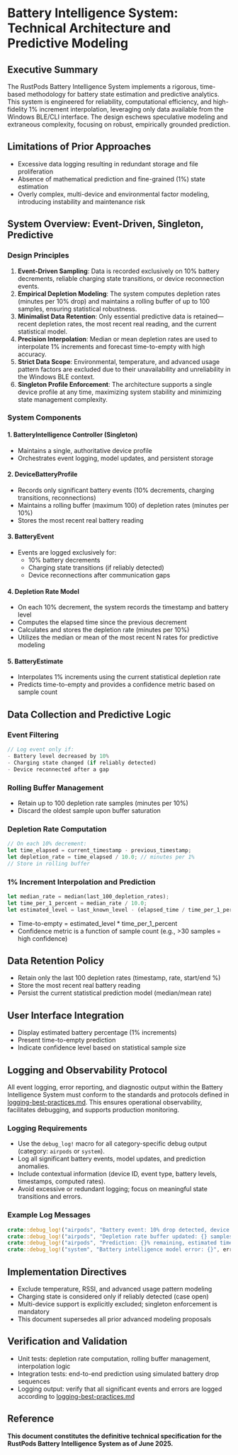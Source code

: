 # Battery Intelligence System: Technical Architecture and Predictive Modeling

## Executive Summary

The RustPods Battery Intelligence System implements a rigorous, time-based methodology for battery state estimation and predictive analytics. This system is engineered for reliability, computational efficiency, and high-fidelity 1% increment interpolation, leveraging only data available from the Windows BLE/CLI interface. The design eschews speculative modeling and extraneous complexity, focusing on robust, empirically grounded prediction.

## Limitations of Prior Approaches

- Excessive data logging resulting in redundant storage and file proliferation
- Absence of mathematical prediction and fine-grained (1%) state estimation
- Overly complex, multi-device and environmental factor modeling, introducing instability and maintenance risk

## System Overview: Event-Driven, Singleton, Predictive

### Design Principles
1. **Event-Driven Sampling**: Data is recorded exclusively on 10% battery decrements, reliable charging state transitions, or device reconnection events.
2. **Empirical Depletion Modeling**: The system computes depletion rates (minutes per 10% drop) and maintains a rolling buffer of up to 100 samples, ensuring statistical robustness.
3. **Minimalist Data Retention**: Only essential predictive data is retained—recent depletion rates, the most recent real reading, and the current statistical model.
4. **Precision Interpolation**: Median or mean depletion rates are used to interpolate 1% increments and forecast time-to-empty with high accuracy.
5. **Strict Data Scope**: Environmental, temperature, and advanced usage pattern factors are excluded due to their unavailability and unreliability in the Windows BLE context.
6. **Singleton Profile Enforcement**: The architecture supports a single device profile at any time, maximizing system stability and minimizing state management complexity.

### System Components

#### 1. BatteryIntelligence Controller (Singleton)
- Maintains a single, authoritative device profile
- Orchestrates event logging, model updates, and persistent storage

#### 2. DeviceBatteryProfile
- Records only significant battery events (10% decrements, charging transitions, reconnections)
- Maintains a rolling buffer (maximum 100) of depletion rates (minutes per 10%)
- Stores the most recent real battery reading

#### 3. BatteryEvent
- Events are logged exclusively for:
  - 10% battery decrements
  - Charging state transitions (if reliably detected)
  - Device reconnections after communication gaps

#### 4. Depletion Rate Model
- On each 10% decrement, the system records the timestamp and battery level
- Computes the elapsed time since the previous decrement
- Calculates and stores the depletion rate (minutes per 10%)
- Utilizes the median or mean of the most recent N rates for predictive modeling

#### 5. BatteryEstimate
- Interpolates 1% increments using the current statistical depletion rate
- Predicts time-to-empty and provides a confidence metric based on sample count

## Data Collection and Predictive Logic

### Event Filtering
```rust
// Log event only if:
- Battery level decreased by 10%
- Charging state changed (if reliably detected)
- Device reconnected after a gap
```

### Rolling Buffer Management
- Retain up to 100 depletion rate samples (minutes per 10%)
- Discard the oldest sample upon buffer saturation

### Depletion Rate Computation
```rust
// On each 10% decrement:
let time_elapsed = current_timestamp - previous_timestamp;
let depletion_rate = time_elapsed / 10.0; // minutes per 1%
// Store in rolling buffer
```

### 1% Increment Interpolation and Prediction
```rust
let median_rate = median(last_100_depletion_rates);
let time_per_1_percent = median_rate / 10.0;
let estimated_level = last_known_level - (elapsed_time / time_per_1_percent);
```
- Time-to-empty = estimated_level * time_per_1_percent
- Confidence metric is a function of sample count (e.g., >30 samples = high confidence)

## Data Retention Policy
- Retain only the last 100 depletion rates (timestamp, rate, start/end %)
- Store the most recent real battery reading
- Persist the current statistical prediction model (median/mean rate)

## User Interface Integration
- Display estimated battery percentage (1% increments)
- Present time-to-empty prediction
- Indicate confidence level based on statistical sample size

## Logging and Observability Protocol

All event logging, error reporting, and diagnostic output within the Battery Intelligence System must conform to the standards and protocols defined in [logging-best-practices.md](logging-best-practices.md). This ensures operational observability, facilitates debugging, and supports production monitoring.

### Logging Requirements
- Use the `debug_log!` macro for all category-specific debug output (category: `airpods` or `system`).
- Log all significant battery events, model updates, and prediction anomalies.
- Include contextual information (device ID, event type, battery levels, timestamps, computed rates).
- Avoid excessive or redundant logging; focus on meaningful state transitions and errors.

### Example Log Messages
```rust
crate::debug_log!("airpods", "Battery event: 10% drop detected, device: {}, from {}% to {}%, elapsed: {} min", device_id, prev_level, curr_level, elapsed_min);
crate::debug_log!("airpods", "Depletion rate buffer updated: {} samples, median rate: {:.2} min/10%", buffer_len, median_rate);
crate::debug_log!("airpods", "Prediction: {}% remaining, estimated time-to-empty: {} min, confidence: {}", est_level, time_to_empty, confidence);
crate::debug_log!("system", "Battery intelligence model error: {}", error_msg);
```

## Implementation Directives
- Exclude temperature, RSSI, and advanced usage pattern modeling
- Charging state is considered only if reliably detected (case open)
- Multi-device support is explicitly excluded; singleton enforcement is mandatory
- This document supersedes all prior advanced modeling proposals

## Verification and Validation
- Unit tests: depletion rate computation, rolling buffer management, interpolation logic
- Integration tests: end-to-end prediction using simulated battery drop sequences
- Logging output: verify that all significant events and errors are logged according to [logging-best-practices.md](logging-best-practices.md)

## Reference
**This document constitutes the definitive technical specification for the RustPods Battery Intelligence System as of June 2025.** 